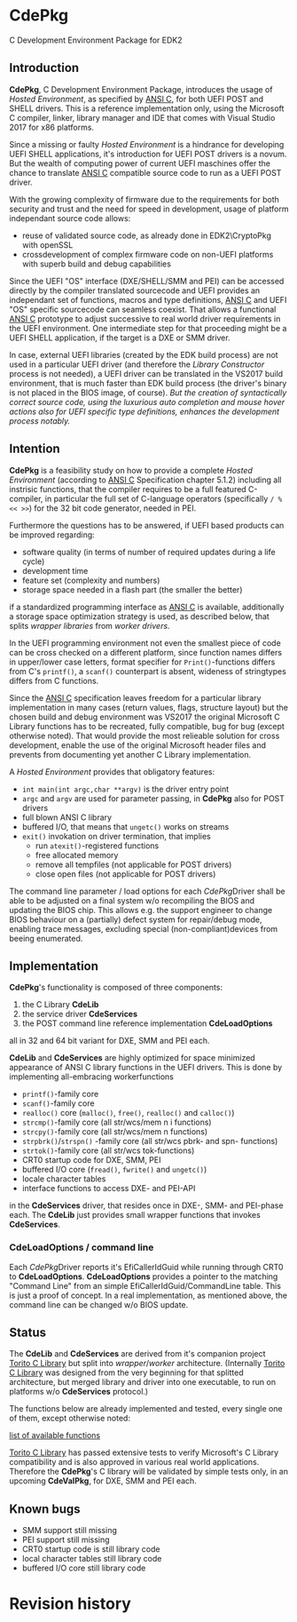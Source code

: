 # CdePkg
C Development Environment Package for EDK2

## Introduction
**CdePkg**, C Development Environment Package, introduces the usage of *Hosted Environment*,
as specified by [ANSI C](https://www.pdf-archive.com/2014/10/02/ansi-iso-9899-1990-1/ansi-iso-9899-1990-1.pdf),
for both UEFI POST and SHELL drivers.
This is a reference implementation only, using the Microsoft C compiler, linker, library 
manager and IDE that comes with Visual Studio 2017 for x86 platforms.

Since a missing or faulty *Hosted Environment* is a hindrance for developing UEFI SHELL applications,
it's introduction for UEFI POST drivers is a novum. But the wealth of computing power of current UEFI
maschines offer the chance to translate [ANSI C](https://www.pdf-archive.com/2014/10/02/ansi-iso-9899-1990-1/ansi-iso-9899-1990-1.pdf)
compatible source code to run as a UEFI POST driver.

With the growing complexity of firmware due to the requirements for both security and trust and the
need for speed in development, usage of platform independant source code allows:
* reuse of validated source code, as already done in EDK2\CryptoPkg with openSSL
* crossdevelopment of complex firmware code on non-UEFI platforms with superb build and debug capabilities

Since the UEFI "OS" interface (DXE/SHELL/SMM and PEI) can be accessed directly by the compiler
translated sourcecode and UEFI provides an independant set of functions, macros and type definitions,
[ANSI C](https://www.pdf-archive.com/2014/10/02/ansi-iso-9899-1990-1/ansi-iso-9899-1990-1.pdf) and UEFI "OS" specific sourcecode can seamless coexist. That allows a functional [ANSI C](https://www.pdf-archive.com/2014/10/02/ansi-iso-9899-1990-1/ansi-iso-9899-1990-1.pdf) prototype
to adjust successive to real world driver requirements in the UEFI environment. One intermediate step for
that proceeding might be a UEFI SHELL application, if the target is a DXE or SMM driver.

In case, external UEFI libraries (created by the EDK build process) are not used in a particular UEFI
driver (and therefore the *Library Constructor* process is not needed), a UEFI driver can be translated
in the VS2017 build environment, that is much faster than EDK build process (the driver's binary is not
placed in the BIOS image, of course). *But the creation of syntactically correct source code, using the
luxurious auto completion and mouse hover actions also for UEFI specific type definitions, enhances the
development process notably.*

## Intention
**CdePkg** is a feasibility study on how to provide a complete *Hosted Environment* 
(according to [ANSI C](https://www.pdf-archive.com/2014/10/02/ansi-iso-9899-1990-1/ansi-iso-9899-1990-1.pdf) Specification chapter 5.1.2) including all instrisic functions, 
that the compiler requires to be a full featured C-compiler, in particular the full
set of C-language operators (specifically `/ % << >>`) for the 32 bit code generator, needed in PEI.

Furthermore the questions has to be answered, if UEFI based products can be improved regarding:
* software quality (in terms of number of required updates during a life cycle)
* development time
* feature set (complexity and numbers)
* storage space needed in a flash part (the smaller the better)

if a standardized programming interface as [ANSI C](https://www.pdf-archive.com/2014/10/02/ansi-iso-9899-1990-1/ansi-iso-9899-1990-1.pdf) is available, additionally a storage space optimization
strategy is used, as described below, that splits *wrapper libraries* from *worker drivers*.

In the UEFI programming environment not even the smallest piece of code can be cross checked on a
different platform, since function names differs in upper/lower case letters, format specifier for
`Print()`-functions differs from C's `printf()`, a `scanf()` counterpart is absent, wideness
of stringtypes differs from C functions.

Since the [ANSI C](https://www.pdf-archive.com/2014/10/02/ansi-iso-9899-1990-1/ansi-iso-9899-1990-1.pdf) specification leaves freedom for a particular library implementation in many cases
(return values, flags, structure layout) but the chosen build and debug environment was VS2017 the original
Microsoft C Library functions has to be recreated, fully compatible, bug for bug (except otherwise noted). 
That would provide the most relieable solution for cross development, enable the use of the original
Microsoft header files and prevents from documenting yet another C Library implementation.

A *Hosted Environment* provides that obligatory features: 
* `int main(int argc,char **argv)` is the driver entry point
* `argc` and `argv` are used for parameter passing, in **CdePkg** also for POST drivers
* full blown ANSI C library
* buffered I/O, that means that `ungetc()` works on streams
* `exit()` invokation on driver termination, that implies
    * run `atexit()`-registered functions
    * free allocated memory 
    * remove all tempfiles (not applicable for POST drivers)
    * close open files (not applicable for POST drivers)

The command line parameter / load options for each *CdePkg*Driver shall be able to be adjusted
on a final system w/o recompiling the BIOS and updating the BIOS chip.
This allows e.g. the support engineer to change BIOS behaviour on a (partially)
defect system for repair/debug mode, enabling trace messages, excluding special
(non-compliant)devices from beeing enumerated. 

## Implementation
**CdePkg**'s functionality is composed of three components:
  1. the C Library **CdeLib**
  2. the service driver **CdeServices**
  3. the POST command line reference implementation **CdeLoadOptions**

all in 32 and 64 bit variant for DXE, SMM and PEI each.

**CdeLib** and **CdeServices** are highly optimized for space minimized appearance of 
ANSI C library functions in the UEFI drivers. This is done by implementing all-embracing workerfunctions

* `printf()`-family core
* `scanf()`-family core
* `realloc()` core (`malloc()`, `free()`, `realloc()` and `calloc()`)
* `strcmp()`-family core (all str/wcs/mem n i functions)
* `strcpy()`-family core (all str/wcs/mem n functions)
* `strpbrk()`/`strspn()` -family core (all str/wcs pbrk- and spn- functions)
* `strtok()`-family core (all str/wcs tok-functions)
* CRT0 startup code for DXE, SMM, PEI
* buffered I/O core (`fread()`, `fwrite()` and `ungetc()`)
* locale character tables
* interface functions to access DXE- and PEI-API

in the **CdeServices** driver, that resides once in DXE-, SMM- and PEI-phase each.
The **CdeLib** just provides small wrapper functions that invokes **CdeServices**.

### **CdeLoadOptions** / command line
Each *CdePkg*Driver reports it's EfiCallerIdGuid while running through CRT0 to **CdeLoadOptions**.
**CdeLoadOptions** provides a pointer to the matching "Command Line" from an simple EfiCallerIdGuid/CommandLine table.
This is just a proof of concept. In a real implementation, as mentioned above, the command line can be
changed w/o BIOS update.

## Status
The **CdeLib** and **CdeServices** are derived from it's companion project 
[Torito C Library](https://github.com/JoaquinConoBolillo/torito-C-Library) but
split into *wrapper*/*worker* architecture. (Internally [Torito C Library](https://github.com/JoaquinConoBolillo/torito-C-Library)
was designed from the very beginning for that splitted architecture, but merged library and driver into one executable, to
run on platforms w/o **CdeServices** protocol.)

The functions below are already implemented and tested, every single one of them, except otherwise noted:

[list of available functions](https://github.com/MinnowWare/CdePkg/blob/master/implemented.md)


[Torito C Library](https://github.com/JoaquinConoBolillo/torito-C-Library) has passed extensive
tests to verify Microsoft's C Library compatibility and is also approved in various real world applications.
Therefore the **CdePkg**'s C library will be validated by simple tests only, in an upcoming **CdeValPkg**, for
DXE, SMM and PEI each.

## Known bugs
* SMM support still missing
* PEI support still missing
* CRT0 startup code is still library code
* local character tables still library code
* buffered I/O core still library code

# Revision history

